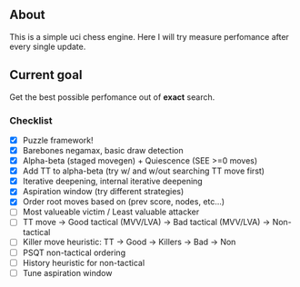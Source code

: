 ## About
This is a simple uci chess engine. 
Here I will try measure perfomance after every single update.

## Current goal
Get the best possible perfomance out of **exact** search.

### Checklist
- [x] Puzzle framework!
- [x] Barebones negamax, basic draw detection
- [x] Alpha-beta (staged movegen) + Quiescence (SEE >=0 moves)
- [x] Add TT to alpha-beta (try w/ and w/out searching TT move first)
- [x] Iterative deepening, internal iterative deepening
- [x] Aspiration window (try different strategies)
- [x] Order root moves based on (prev score, nodes, etc...)
- [ ] Most valueable victim / Least valuable attacker
- [ ] TT move -> Good tactical (MVV/LVA) -> Bad tactical (MVV/LVA) -> Non-tactical
- [ ] Killer move heuristic: TT -> Good -> Killers -> Bad -> Non
- [ ] PSQT non-tactical ordering
- [ ] History heuristic for non-tactical
- [ ] Tune aspiration window
